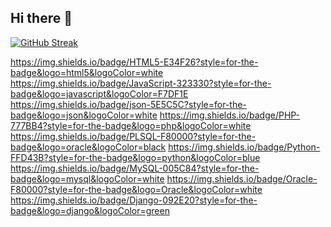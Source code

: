 ## Hi there 👋

[![GitHub Streak](https://github-readme-streak-stats.herokuapp.com?user=MurtDev&theme=dark&hide_border=&locale=es)](https://git.io/streak-stats)

https://img.shields.io/badge/HTML5-E34F26?style=for-the-badge&logo=html5&logoColor=white
https://img.shields.io/badge/JavaScript-323330?style=for-the-badge&logo=javascript&logoColor=F7DF1E
	https://img.shields.io/badge/json-5E5C5C?style=for-the-badge&logo=json&logoColor=white
 https://img.shields.io/badge/PHP-777BB4?style=for-the-badge&logo=php&logoColor=white
 https://img.shields.io/badge/PLSQL-F80000?style=for-the-badge&logo=oracle&logoColor=black
 	https://img.shields.io/badge/Python-FFD43B?style=for-the-badge&logo=python&logoColor=blue
  https://img.shields.io/badge/MySQL-005C84?style=for-the-badge&logo=mysql&logoColor=white
  	https://img.shields.io/badge/Oracle-F80000?style=for-the-badge&logo=Oracle&logoColor=white
   https://img.shields.io/badge/Django-092E20?style=for-the-badge&logo=django&logoColor=green

<!--
**MurtDev/MurtDev** is a ✨ _special_ ✨ repository because its `README.md` (this file) appears on your GitHub profile.

Here are some ideas to get you started:

- 🔭 I’m currently working on ...
- 🌱 I’m currently learning ...
- 👯 I’m looking to collaborate on ...
- 🤔 I’m looking for help with ...
- 💬 Ask me about ...
- 📫 How to reach me: ...
- 😄 Pronouns: ...
- ⚡ Fun fact: ...
-->
